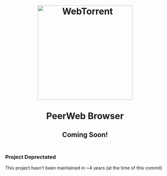 <h1 align='center'>
  <img src='./docs/imgs/logo.png' alt='WebTorrent' width='300px'>
  <br>
  <br>
  PeerWeb Browser
</h1>
<h2 align='center'>Coming Soon!<br><br></h2>


### Project Deprectated

This project hasn't been maintained in ~4 years (at the time of this commit)
